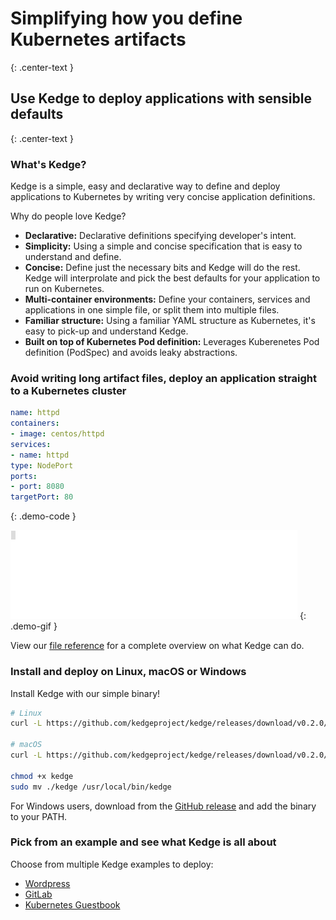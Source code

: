 # Simplifying how you define Kubernetes artifacts
{: .center-text }
## Use Kedge to deploy applications with sensible defaults
{: .center-text }

### What's Kedge?

Kedge is a simple, easy and declarative way to define and deploy applications to Kubernetes by writing very concise application definitions.

Why do people love Kedge?

  - __Declarative:__ Declarative definitions specifying developer's intent.
  - __Simplicity:__ Using a simple and concise specification that is easy to understand and define.
  - __Concise:__ Define just the necessary bits and Kedge will do the rest. Kedge will interprolate and pick the best defaults for your application to run on Kubernetes.
  - __Multi-container environments:__ Define your containers, services and applications in one simple file, or split them into multiple files.
  - __Familiar structure:__ Using a familiar YAML structure as Kubernetes, it's easy to pick-up and understand Kedge.
  - __Built on top of Kubernetes Pod definition:__ Leverages Kuberenetes Pod definition (PodSpec) and avoids leaky abstractions.

### Avoid writing long artifact files, deploy an application straight to a Kubernetes cluster

```yaml
name: httpd
containers:
- image: centos/httpd
services:
- name: httpd
type: NodePort
ports:
- port: 8080
targetPort: 80
```
{: .demo-code }

![Demo Gif](/img/demo.gif)
{: .demo-gif }

View our [file reference](/file-reference) for a complete overview on what Kedge can do.

### Install and deploy on Linux, macOS or Windows

Install Kedge with our simple binary!

```sh
# Linux
curl -L https://github.com/kedgeproject/kedge/releases/download/v0.2.0/kedge-linux-amd64 -o kedge

# macOS
curl -L https://github.com/kedgeproject/kedge/releases/download/v0.2.0/kedge-darwin-amd64 -o kedge

chmod +x kedge
sudo mv ./kedge /usr/local/bin/kedge
```

For Windows users, download from the [GitHub release](https://github.com/kedgeproject/kedge/releases/download/v0.2.0/kedge-windows-amd64.exe) and add the binary to your PATH.

### Pick from an example and see what Kedge is all about

Choose from multiple Kedge examples to deploy:

- [Wordpress](https://github.com/kedgeproject/kedge/tree/master/examples/wordpress)
- [GitLab](https://github.com/kedgeproject/kedge/tree/master/examples/gitlab)
- [Kubernetes Guestbook](https://github.com/kedgeproject/kedge/tree/master/examples/guestbook-demo)
